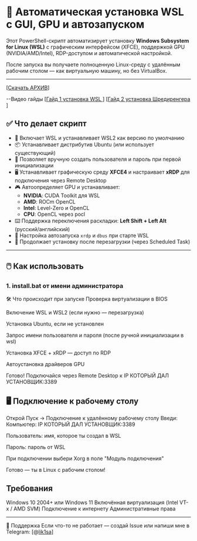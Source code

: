# 🚀 Автоматическая установка WSL с GUI, GPU и автозапуском

Этот PowerShell-скрипт автоматизирует установку **Windows Subsystem for Linux (WSL)** с графическим интерфейсом (XFCE),
поддержкой GPU (NVIDIA/AMD/Intel), RDP-доступом и автоматической настройкой.  

После запуска вы получаете полноценную Linux-среду с удалённым рабочим столом — как виртуальную машину, но без VirtualBox.

---
[[Скачать АРХИВ](https://github.com/Risaro/wsl-install/archive/refs/heads/main.zip)]

--Видео гайды
[[Гайд 1 установка WSL ](https://drive.google.com/file/d/10c_jxuMTDH-lnpVmFV6ofhFhWQRJCuN4/view?usp=sharing)]
[[Гайд 2 установка Шредиренгера ](https://drive.google.com/file/d/1PkNtU2ztHGsWz_igu5HYqzpsUYSk0xIw/view?usp=sharing)]
## ✅ Что делает скрипт

- 🔧 Включает WSL и устанавливает WSL2 как версию по умолчанию
- 📦 Устанавливает дистрибутив Ubuntu (или использует существующий)
- 👤 Позволяет вручную создать пользователя и пароль при первой инициализации
- 🖥️ Устанавливает графическую среду **XFCE4** и настраивает **xRDP** для подключения через Remote Desktop
- 🎮 Автоопределяет GPU и устанавливает:
  - **NVIDIA**: CUDA Toolkit для WSL
  - **AMD**: ROCm OpenCL
  - **Intel**: Level-Zero и OpenCL
  - **CPU**: OpenCL через pocl
- ⌨️ Поддержка переключения раскладки: **Left Shift + Left Alt** (русский/английский)
- 🔁 Настройка автозапуска `xrdp` и `dbus` при старте WSL
- 🔄 Продолжает установку после перезагрузки (через Scheduled Task)

---

## 🖱️ Как использовать

### 1. install.bat от имени администратора

🛠️ Что происходит при запуске
Проверка виртуализации в BIOS

Включение WSL и WSL2 (если нужно — перезагрузка)

Установка Ubuntu, если не установлен

Запрос имени пользователя и пароля (после ручной инициализации в wsl)

Установка XFCE + xRDP — доступ по RDP

Автоустановка драйверов GPU

Готово! Подключайся через Remote Desktop к IP КОТОРЫЙ ДАЛ УСТАНОВЩИК:3389

## 🖥️ Подключение к рабочему столу
Открой Пуск → Подключение к удалённому рабочему столу
Введи:
Компьютер: 
IP КОТОРЫЙ ДАЛ УСТАНОВЩИК:3389

Пользователь:
имя, которое ты создал в WSL

Пароль: пароль от WSL

При подключении выбери Xorg в поле "Модуль подключения"

Готово — ты в Linux с рабочим столом!


## Требования
Windows 10 2004+ или Windows 11
Включённая виртуализация (Intel VT-x / AMD SVM)
Подключение к интернету
Административные права


---

💬 Поддержка
Если что-то не работает — создай Issue или напиши мне в Telegram: [@[lik1sa](https://t.me/lik1sa)]
